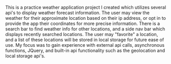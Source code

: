 This is a practice weather application project I created which utilizes several api's to display weather forecast information.
The user may view the weather for their approximate location based on their ip address, or opt in to provide the app their coordinates for more precise information.
There is a search bar to find weather info for other locations, and a side nav bar which displays recently searched locations.
The user may "favorite" a location, and a list of these locations will be stored in local storage for future ease of use.
My focus was to gain experience with external api calls, asynchronous functions, JQuery, and built-in api functionality such as the geolocation and local storage api's.
